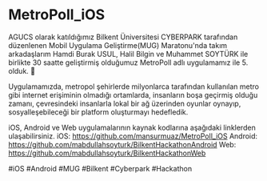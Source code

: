 # MetroPoll_iOS

AGUCS olarak katıldığımız Bilkent Üniversitesi CYBERPARK tarafından düzenlenen Mobil Uygulama Geliştirme(MUG) Maratonu'nda takım arkadaşlarım Hamdi Burak USUL, Halil Bilgin ve Muhammet SOYTÜRK ile birlikte 30 saatte geliştirmiş olduğumuz MetroPoll adlı uygulamamız ile 5. olduk. 🏅

Uygulamamızda, metropol şehirlerde milyonlarca tarafından kullanılan metro gibi internet erişiminin olmadığı ortamlarda, insanların boşa geçirmiş olduğu zamanı, çevresindeki insanlarla lokal bir ağ üzerinden oyunlar oynayıp, sosyalleşebileceği bir platform oluşturmayı hedefledik. 

iOS, Android ve Web uygulamalarının kaynak kodlarına aşağıdaki linklerden ulaşabilirsiniz.
iOS: https://github.com/mansurmuaz/MetroPoll_iOS
Android: https://github.com/mabdullahsoyturk/BilkentHackathonAndroid
Web: https://github.com/mabdullahsoyturk/BilkentHackathonWeb

#iOS #Android #MUG #Bilkent #Cyberpark #Hackathon

